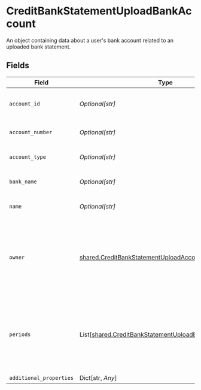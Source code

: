 # CreditBankStatementUploadBankAccount

An object containing data about a user's bank account related to an uploaded bank statement.


## Fields

| Field                                                                                                                        | Type                                                                                                                         | Required                                                                                                                     | Description                                                                                                                  |
| ---------------------------------------------------------------------------------------------------------------------------- | ---------------------------------------------------------------------------------------------------------------------------- | ---------------------------------------------------------------------------------------------------------------------------- | ---------------------------------------------------------------------------------------------------------------------------- |
| `account_id`                                                                                                                 | *Optional[str]*                                                                                                              | :heavy_check_mark:                                                                                                           | The unique id of the bank account                                                                                            |
| `account_number`                                                                                                             | *Optional[str]*                                                                                                              | :heavy_check_mark:                                                                                                           | The bank account number.                                                                                                     |
| `account_type`                                                                                                               | *Optional[str]*                                                                                                              | :heavy_check_mark:                                                                                                           | The type of the bank account.                                                                                                |
| `bank_name`                                                                                                                  | *Optional[str]*                                                                                                              | :heavy_check_mark:                                                                                                           | The name of the bank institution.                                                                                            |
| `name`                                                                                                                       | *Optional[str]*                                                                                                              | :heavy_check_mark:                                                                                                           | The name of the bank account                                                                                                 |
| `owner`                                                                                                                      | [shared.CreditBankStatementUploadAccountOwner](../../models/shared/creditbankstatementuploadaccountowner.md)                 | :heavy_check_mark:                                                                                                           | An object containing data about the owner of the bank account for the uploaded bank statement.                               |
| `periods`                                                                                                                    | List[[shared.CreditBankStatementUploadBankAccountPeriod](../../models/shared/creditbankstatementuploadbankaccountperiod.md)] | :heavy_check_mark:                                                                                                           | An array of period objects, containing more data on the overall period of the statement.                                     |
| `additional_properties`                                                                                                      | Dict[str, *Any*]                                                                                                             | :heavy_minus_sign:                                                                                                           | N/A                                                                                                                          |